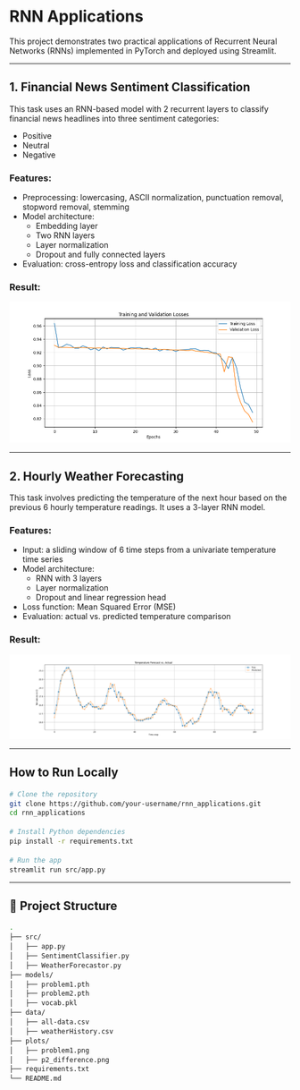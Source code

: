 # RNN Applications

This project demonstrates two practical applications of Recurrent Neural Networks (RNNs) implemented in PyTorch and deployed using Streamlit.

---

## 1. Financial News Sentiment Classification

This task uses an RNN-based model with 2 recurrent layers to classify financial news headlines into three sentiment categories:

- Positive
- Neutral
- Negative

### Features:

- Preprocessing: lowercasing, ASCII normalization, punctuation removal, stopword removal, stemming
- Model architecture:
  - Embedding layer
  - Two RNN layers
  - Layer normalization
  - Dropout and fully connected layers
- Evaluation: cross-entropy loss and classification accuracy

### Result:

![Training and Validation Losses](plots/problem1.png)

---

## 2. Hourly Weather Forecasting

This task involves predicting the temperature of the next hour based on the previous 6 hourly temperature readings. It uses a 3-layer RNN model.

### Features:

- Input: a sliding window of 6 time steps from a univariate temperature time series
- Model architecture:
  - RNN with 3 layers
  - Layer normalization
  - Dropout and linear regression head
- Loss function: Mean Squared Error (MSE)
- Evaluation: actual vs. predicted temperature comparison

### Result:

![Temperature Forecast vs. Actual](plots/p2_difference.png)

---

## How to Run Locally

```bash
# Clone the repository
git clone https://github.com/your-username/rnn_applications.git
cd rnn_applications

# Install Python dependencies
pip install -r requirements.txt

# Run the app
streamlit run src/app.py
```
---
## 📁 Project Structure

```bash
.
├── src/
│   ├── app.py
│   ├── SentimentClassifier.py
│   ├── WeatherForecastor.py
├── models/
│   ├── problem1.pth
│   ├── problem2.pth
│   ├── vocab.pkl
├── data/
│   ├── all-data.csv
│   ├── weatherHistory.csv
├── plots/
│   ├── problem1.png
│   ├── p2_difference.png
├── requirements.txt
└── README.md

```
